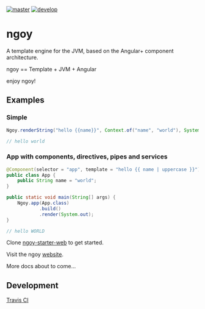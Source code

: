 [![master](https://travis-ci.com/krizzdewizz/ngoy.svg?branch=master)](https://travis-ci.com/krizzdewizz/ngoy.svg?branch=master) [![develop](https://travis-ci.com/krizzdewizz/ngoy.svg?branch=develop)](https://travis-ci.com/krizzdewizz/ngoy.svg?branch=develop)

# ngoy

A template engine for the JVM, based on the Angular+ component architecture.

ngoy == Template + JVM + Angular

enjoy ngoy!

## Examples

### Simple

```java
Ngoy.renderString("hello {{name}}", Context.of("name", "world"), System.out);

// hello world
```

### App with components, directives, pipes and services

```java
@Component(selector = "app", template = "hello {{ name | uppercase }}")
public class App {
    public String name = "world";
}

public static void main(String[] args) {
    Ngoy.app(App.class)
            .build()
            .render(System.out);
}

// hello WORLD
```

Clone [ngoy-starter-web](https://github.com/krizzdewizz/ngoy-starter-web) to get started.

Visit the ngoy [website](https://krizzdewizz.github.io/ngoy).

More docs about to come...

## Development

[Travis CI](https://travis-ci.com/krizzdewizz/ngoy)


